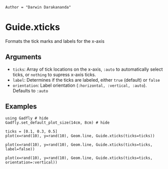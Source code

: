 ```@meta
Author = "Darwin Darakananda"
```

# Guide.xticks

Formats the tick marks and labels for the x-axis

## Arguments
  * `ticks`: Array of tick locations on the x-axis, `:auto` to automatically
    select ticks, or `nothing` to supress x-axis ticks.
  * `label`: Determines if the ticks are labeled, either
    `true` (default) or `false`
  * `orientation`: Label orientation
    (`:horizontal, :vertical, :auto`). Defaults to `:auto`

## Examples

```@example 1
using Gadfly # hide
Gadfly.set_default_plot_size(14cm, 8cm) # hide
```

```@example 1
ticks = [0.1, 0.3, 0.5]
plot(x=rand(10), y=rand(10), Geom.line, Guide.xticks(ticks=ticks))
```

```@example 1
plot(x=rand(10), y=rand(10), Geom.line, Guide.xticks(ticks=ticks, label=false))
```

```@example 1
plot(x=rand(10), y=rand(10), Geom.line, Guide.xticks(ticks=ticks, orientation=:vertical))
```
